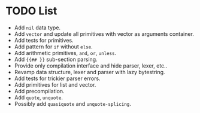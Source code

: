 # TODO List

* Add `nil` data type.
* Add `vector` and update all primitives with vector as arguments container.
* Add tests for primitives.
* Add pattern for `if` without `else`.
* Add arithmetic primitives, `and`, `or`, `unless`.
* Add `{{## }}` sub-section parsing.
* Provide only compilation interface and hide parser, lexer, etc..
* Revamp data structure, lexer and parser with lazy bytestring.
* Add tests for trickier parser errors.
* Add primitives for list and vector.
* Add precompilation.
* Add `quote`, `unquote`.
* Possibly add `quasiquote` and `unquote-splicing`.
